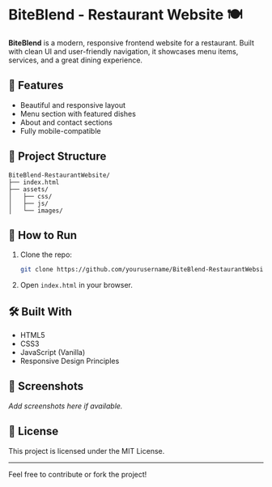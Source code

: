 
# BiteBlend - Restaurant Website 🍽️

**BiteBlend** is a modern, responsive frontend website for a restaurant. Built with clean UI and user-friendly navigation, it showcases menu items, services, and a great dining experience.

## 🌟 Features

- Beautiful and responsive layout
- Menu section with featured dishes
- About and contact sections
- Fully mobile-compatible

## 📁 Project Structure

```
BiteBlend-RestaurantWebsite/
├── index.html
├── assets/
│   ├── css/
│   ├── js/
│   └── images/
```

## 🚀 How to Run

1. Clone the repo:
   ```bash
   git clone https://github.com/yourusername/BiteBlend-RestaurantWebsite.git
   ```
2. Open `index.html` in your browser.

## 🛠️ Built With

- HTML5
- CSS3
- JavaScript (Vanilla)
- Responsive Design Principles

## 📸 Screenshots

_Add screenshots here if available._

## 📄 License

This project is licensed under the MIT License.

---

Feel free to contribute or fork the project!
